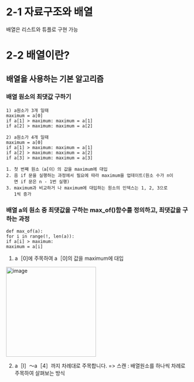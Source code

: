 # 2-1 자료구조와 배열
배열은 리스트와 튜플로 구현 가능
# 2-2 배열이란?
## 배열을 사용하는 기본 알고리즘
### 배열 원소의 최댓값 구하기
    1) a원소가 3개 일때
    maximum = a[0]
    if a[1] > maximum: maximum = a[1]
    if a[2] > maximum: maximum = a[2]

    2) a원소가 4개 일때
    maximum = a[0]
    if a[1] > maximum: maximum = a[1]
    if a[2] > maximum: maximum = a[2]
    if a[3] > maximum: maximum = a[3]

    1. 첫 번째 원소（a[이）의 값을 maximum에 대입
    2. 음 if 문을 실행하는 과정에서 필요에 따라 maximum을 업데이트(원소 수가 n이 
       면 if 문은 n - 1번 실행)
    3. maximum과 비교하거 나 maximum에 대입하는 원소의 인덱스는 1, 2, 3으로
       1씩 증가

### 배열 a의 원소 중 최댓값을 구하는 max_of()함수를 정의하고, 최댓값을 구하는 과정

    def max_of(a):
    for i in range(!, len(a)):
    if a[i] > maximum:
    maximum = a[i]
1) a［0]에 주목하여 a［0]의 값을 maximum에 대입

<img width="245" alt="image" src="https://github.com/yoonandmoon/2023-Algorithm-Study-purDA/assets/99366732/90739ca8-9e50-470c-9f39-812620fa9f54">

2)  a［l］〜a［4］까지 차례대로 주목합니다. 
=> 스캔 : 배열원소를 하나씩 차례로 주목하여 살펴보는 방식
